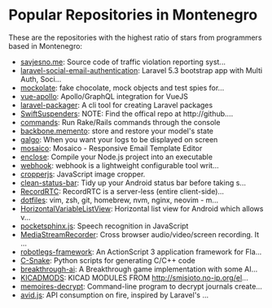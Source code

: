 # Popular Repositories in Montenegro

These are the repositories with the highest ratio of stars from programmers based in Montenegro:

- [savjesno.me](https://github.com/codingo-me/savjesno.me): Source code of traffic violation reporting syst...
- [laravel-social-email-authentication](https://github.com/codingo-me/laravel-social-email-authentication): Laravel 5.3 bootstrap app with Multi Auth, Soci...
- [mockolate](https://github.com/drewbourne/mockolate): fake chocolate, mock objects and test spies for...
- [vue-apollo](https://github.com/Akryum/vue-apollo): Apollo/GraphQL integration for VueJS
- [laravel-packager](https://github.com/Jeroen-G/laravel-packager): A cli tool for creating Laravel packages
- [SwiftSuspenders](https://github.com/tschneidereit/SwiftSuspenders):   NOTE: Find the offical repo at http://github....
- [commands](https://github.com/rails/commands): Run Rake/Rails commands through the console
- [backbone.memento](https://github.com/derickbailey/backbone.memento): store and restore your model's state
- [galgo](https://github.com/inaka/galgo): When you want your logs to be displayed on screen
- [mosaico](https://github.com/voidlabs/mosaico): Mosaico - Responsive Email Template Editor
- [enclose](https://github.com/igorklopov/enclose): Compile your Node.js project into an executable
- [webhook](https://github.com/adnanh/webhook): webhook is a lightweight configurable tool writ...
- [cropperjs](https://github.com/fengyuanchen/cropperjs): JavaScript image cropper.
- [clean-status-bar](https://github.com/emmaguy/clean-status-bar): Tidy up your Android status bar before taking s...
- [RecordRTC](https://github.com/muaz-khan/RecordRTC): RecordRTC is a server-less (entire client-side)...
- [dotfiles](https://github.com/nicknisi/dotfiles): vim, zsh, git, homebrew, nvm, nginx, neovim - m...
- [HorizontalVariableListView](https://github.com/sephiroth74/HorizontalVariableListView): Horizontal list view for Android which allows v...
- [pocketsphinx.js](https://github.com/syl22-00/pocketsphinx.js): Speech recognition in JavaScript
- [MediaStreamRecorder](https://github.com/streamproc/MediaStreamRecorder): Cross browser audio/video/screen recording. It ...
- [robotlegs-framework](https://github.com/robotlegs/robotlegs-framework): An ActionScript 3 application framework for Fla...
- [C-Snake](https://github.com/SchrodingersGat/C-Snake): Python scripts for generating C/C++ code
- [breakthrough-ai](https://github.com/dapetcu21/breakthrough-ai): A Breakthrough game implementation with some AI...
- [KICADMODS](https://github.com/whitecatboard/KICADMODS): KICAD MODULES FROM http://smisioto.no-ip.org/el...
- [memoires-decrypt](https://github.com/coding-robots/memoires-decrypt): Command-line program to decrypt journals create...
- [avid.js](https://github.com/megawubs/avid.js): API consumption on fire, inspired by Laravel's ...
